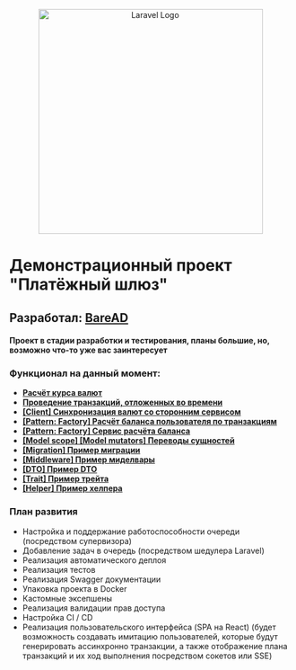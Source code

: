 <p align="center"><a href="https://laravel.com" target="_blank"><img src="https://raw.githubusercontent.com/laravel/art/master/logo-lockup/5%20SVG/2%20CMYK/1%20Full%20Color/laravel-logolockup-cmyk-red.svg" width="400" alt="Laravel Logo"></a></p>

# Демонстрационный проект "Платёжный шлюз"

## Разработал: **[BareAD](https://github.com/BarenAD)**
#### Проект в стадии разработки и тестирования, планы большие, но, возможно что-то уже вас заинтересует

### Функционал на данный момент: 

- **[Расчёт курса валют](https://github.com/BarenAD/demo_gateway_payments/blob/master/app/Services/CurrencyService.php)**
- **[Проведение транзакций, отложенных во времени](https://github.com/BarenAD/demo_gateway_payments/blob/master/app/Services/TransactionService.php)**
- **[[Client] Синхронизация валют со сторонним сервисом](https://github.com/BarenAD/demo_gateway_payments/blob/master/app/Clients/CurrencyCBRClient.php)**
- **[[Pattern: Factory] Расчёт баланса пользователя по транзакциям](https://github.com/BarenAD/demo_gateway_payments/blob/master/app/Services/Balances/UserBalanceCalculateHandles/UserBalanceCalculateHandle.php)**
- **[[Pattern: Factory] Сервис расчёта баланса](https://github.com/BarenAD/demo_gateway_payments/blob/master/app/Services/Balances/BalanceService.php)**
- **[[Model scope] [Model mutators] Переводы сущностей](https://github.com/BarenAD/demo_gateway_payments/blob/master/app/Models/ModelTranslations.php)**
- **[[Migration] Пример миграции](https://github.com/BarenAD/demo_gateway_payments/blob/master/database/migrations/2024_07_01_091937_create_transactions_table.php)**
- **[[Middleware] Пример миделвары](https://github.com/BarenAD/demo_gateway_payments/blob/master/app/Http/Middleware/SetLang.php)**
- **[[DTO] Пример DTO](https://github.com/BarenAD/demo_gateway_payments/blob/master/app/DTO/CurrencyDTO.php)**
- **[[Trait] Пример трейта](https://github.com/BarenAD/demo_gateway_payments/blob/master/app/Traits/EnumExtensionTrait.php)**
- **[[Helper] Пример хелпера](https://github.com/BarenAD/demo_gateway_payments/blob/master/app/Helpers/LangUtils.php)**

### План развития

- Настройка и поддержание работоспособности очереди (посредством супервизора)
- Добавление задач в очередь (посредством шедулера Laravel)
- Реализация автоматического деплоя
- Реализация тестов
- Реализация Swagger документации
- Упаковка проекта в Docker
- Кастомные эксепшены
- Реализация валидации прав доступа
- Настройка CI / CD
- Реализация пользовательского интерфейса (SPA на React) (будет возможность создавать имитацию пользователей, которые будут генерировать ассинхронно транзакции, а также отображение плана транзакций и их ход выполнения посредством сокетов или SSE)

